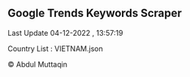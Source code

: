 

## Google Trends Keywords Scraper 
 
Last Update 04-12-2022 , 13:57:19

Country List :
VIETNAM.json



© Abdul Muttaqin 
